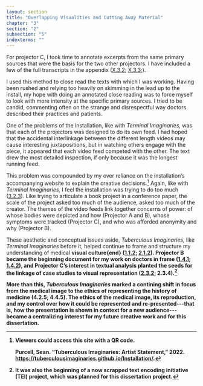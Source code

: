 ```yaml
---
layout: section
title: "Overlapping Visualities and Cutting Away Material"
chapter: "3"
section: "2"
subsection: "5"
indexterms: ""
---
```


For projector C, I took time to annotate excerpts from the same primary sources that were the basis for the two other projectors. I have included a few of the full transcripts in the appendix (<a href="{{ site.baseurl }}/dissertation/X_3_2}}">X.3.2</a>; <a href="{{ site.baseurl }}/dissertation/X_3_3}}">X.3.3</a>;).

I used this method to close read the texts with which I was working. Having been rushed and relying too heavily on skimming in the lead up to the install, my hope with doing an annotated close reading was to force myself to look with more intensity at the specific primary sources. I tried to be candid, commenting often on the strange and disrespectful way doctors described their practices and patients.

One of the problems of the installation, like with *Terminal Imaginaries,* was that each of the projectors was designed to do its own feed. I had hoped that the accidental interlinkage between the different length videos may cause interesting juxtapositions, but in watching others engage with the piece, it appeared that each video feed competed with the other. The text drew the most detailed inspection, if only because it was the longest running feed.

This problem was compounded by my over reliance on the installation’s accompanying website to explain the creative decisions.[^fn1] Again, like with *Terminal Imaginaries,* I feel the installation was trying to do too much (<a href="{{ site.baseurl }}/dissertation/3_2_3}}">3.2.3</a>). Like trying to articulate a book project in a conference paper, the scale of the project asked too much of the audience, asked too much of the creator. The themes of the video feeds link together concerns of power: of whose bodies were depicted and how (Projector A and B), whose symptoms were tracked (Projector C), and who was afforded anonymity and why (Projector B).

These aesthetic and conceptual issues aside, *Tuberculous Imaginaries,* like *Terminal Imaginaries* before it, helped continue to frame and structure my understanding of medical <span data-tooltip aria-haspopup="true" class="has-tip" data-disable-hover="false" tabindex="1" title="Visual culture refers to an interdisciplinary field that looks at the social construction of vision."><b>visual culture{end} (<a href="{{ site.baseurl }}/dissertation/1_1_2}}">1.1.2</a>; <a href="{{ site.baseurl }}/dissertation/2_1_2}}">2.1.2</a>). Projector B became the beginning document for my work on doctors in frame (<a href="{{ site.baseurl }}/dissertation/1_4_1}}">1.4.1</a>; <a href="{{ site.baseurl }}/dissertation/1_4_2}}">1.4.2</a>), and Projector C’s interest in textual analysis planted the seeds for the linkage of case studies to visual representation (<a href="{{ site.baseurl }}/dissertation/2_3_2}}">2.3.2</a>; 2.3.4).[^fn2]

More than this, *Tuberculous Imaginaries* marked a contining shift in focus from the medical image to the ethics of representing the history of medicine (4.2.5; 4.4.5). The ethics of the medical image, its reproduction, and my control over how it could be represented and re-presented---that is, how the presentation is shown in context for a new audience---became a centralizing interest for my future creative work and for this dissertation.

	

[^fn1]: Viewers could access this site with a QR code. 
	
	Purcell, Sean. “Tuberculous Imaginaries: Artist Statement,” 2022. <https://tuberculousimaginaries.github.io/Installation/>.

[^fn2]: It was also the beginning of a now scrapped text encoding initiative (TEI) project, which was planned for this dissertation project.